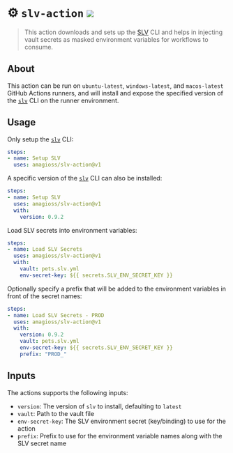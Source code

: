# :gear: `slv-action` ![](https://github.com/amagioss/slv-action/workflows/Tests/badge.svg)
> This action downloads and sets up the [SLV][slv] CLI and helps in injecting vault secrets as masked environment variables for workflows to consume.

## About
This action can be run on `ubuntu-latest`, `windows-latest`, and `macos-latest` GitHub Actions runners, and will install and expose the specified version of the [`slv`](slv) CLI on the runner environment.

## Usage

Only setup the [`slv`](slv) CLI:

```yaml
steps:
- name: Setup SLV
  uses: amagioss/slv-action@v1
```

A specific version of the [`slv`](slv) CLI can also be installed:

```yaml
steps:
- name: Setup SLV
  uses: amagioss/slv-action@v1
  with:
    version: 0.9.2
```

Load SLV secrets into environment variables:

```yaml
steps:
- name: Load SLV Secrets
  uses: amagioss/slv-action@v1
  with:
    vault: pets.slv.yml
    env-secret-key: ${{ secrets.SLV_ENV_SECRET_KEY }}
```

Optionally specify a prefix that will be added to the environment variables in front of the secret names:

```yaml
steps:
- name: Load SLV Secrets - PROD
  uses: amagioss/slv-action@v1
  with:
    version: 0.9.2
    vault: pets.slv.yml
    env-secret-key: ${{ secrets.SLV_ENV_SECRET_KEY }}
    prefix: "PROD_"
```

## Inputs
The actions supports the following inputs:

- `version`: The version of `slv` to install, defaulting to `latest`
- `vault`: Path to the vault file
- `env-secret-key`: The SLV environment secret (key/binding) to use for the action
- `prefix`: Prefix to use for the environment variable names along with the SLV secret name

[slv]: https://github.com/amagioss/slv